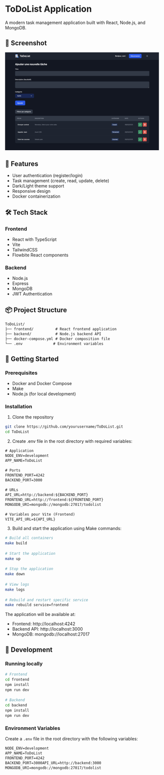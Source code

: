 # ToDoList Application

A modern task management application built with React, Node.js, and MongoDB.

## 📸 Screenshot

![ToDoList App Screenshot](.github/images/app-screenshot.png)

## 🚀 Features

- User authentication (register/login)
- Task management (create, read, update, delete)
- Dark/Light theme support
- Responsive design
- Docker containerization

## 🛠 Tech Stack

### Frontend
- React with TypeScript
- Vite
- TailwindCSS
- Flowbite React components

### Backend
- Node.js
- Express
- MongoDB
- JWT Authentication

## 📦 Project Structure

```
ToDoList/
├── frontend/          # React frontend application
├── backend/           # Node.js backend API
├── docker-compose.yml # Docker composition file
└── .env              # Environment variables
```

## 🚦 Getting Started

### Prerequisites
- Docker and Docker Compose
- Make
- Node.js (for local development)

### Installation

1. Clone the repository
```bash
git clone https://github.com/yourusername/ToDoList.git
cd ToDoList
```

2. Create .env file in the root directory with required variables:
```properties
# Application
NODE_ENV=development
APP_NAME=ToDoList

# Ports
FRONTEND_PORT=4242
BACKEND_PORT=3000

# URLs
API_URL=http://backend:${BACKEND_PORT}
FRONTEND_URL=http://frontend:${FRONTEND_PORT}
MONGODB_URI=mongodb://mongodb:27017/todolist

# Variables pour Vite (Frontend)
VITE_API_URL=${API_URL}
```

3. Build and start the application using Make commands:
```bash
# Build all containers
make build

# Start the application
make up

# Stop the application
make down

# View logs
make logs

# Rebuild and restart specific service
make rebuild service=frontend
```

The application will be available at:
- Frontend: http://localhost:4242
- Backend API: http://localhost:3000
- MongoDB: mongodb://localhost:27017

## 🔧 Development

### Running locally
```bash
# Frontend
cd frontend
npm install
npm run dev

# Backend
cd backend
npm install
npm run dev
```

### Environment Variables

Create a `.env` file in the root directory with the following variables:
```
NODE_ENV=development
APP_NAME=ToDoList
FRONTEND_PORT=4242
BACKEND_PORT=3000API_URL=http://backend:3000
MONGODB_URI=mongodb://mongodb:27017/todolist
```
